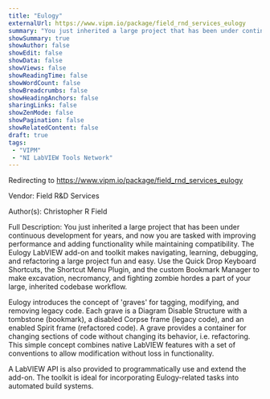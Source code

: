 ```yaml
---
title: "Eulogy"
externalUrl: https://www.vipm.io/package/field_rnd_services_eulogy
summary: "You just inherited a large project that has been under continuous development for years, and now you are tasked with improving performance and adding functionality while maintaining compatibility."
showSummary: true
showAuthor: false
showEdit: false
showData: false
showViews: false
showReadingTime: false
showWordCount: false
showBreadcrumbs: false
showHeadingAnchors: false
sharingLinks: false
showZenMode: false
showPagination: false
showRelatedContent: false
draft: true
tags:
 - "VIPM"
 - "NI LabVIEW Tools Network"
---
```


Redirecting to https://www.vipm.io/package/field_rnd_services_eulogy

Vendor: Field R&D Services

Author(s): Christopher R Field
 
Full Description:
You just inherited a large project that has been under continuous development for years, and now you are tasked with improving performance and adding functionality while maintaining compatibility. The Eulogy LabVIEW add-on and toolkit makes navigating, learning, debugging, and refactoring a large project fun and easy. Use the Quick Drop Keyboard Shortcuts, the Shortcut Menu Plugin, and the custom Bookmark Manager to make excavation, necromancy, and fighting zombie hordes a part of your large, inherited codebase workflow.

Eulogy introduces the concept of 'graves' for tagging, modifying, and removing legacy code. Each grave is a Diagram Disable Structure with a tombstone (bookmark), a disabled Corpse frame (legacy code), and an enabled Spirit frame (refactored code). A grave provides a container for changing sections of code without changing its behavior, i.e. refactoring. This simple concept combines native LabVIEW features with a set of conventions to allow modification without loss in functionality. 

A LabVIEW API is also provided to programmatically use and extend the add-on. The toolkit is ideal for incorporating Eulogy-related tasks into automated build systems.